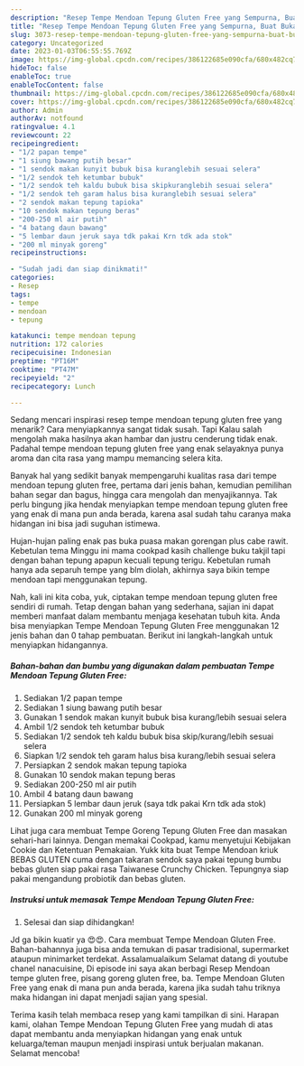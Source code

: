 ```yaml
---
description: "Resep Tempe Mendoan Tepung Gluten Free yang Sempurna, Buat Buka Puasa Bikin Ngiler"
title: "Resep Tempe Mendoan Tepung Gluten Free yang Sempurna, Buat Buka Puasa Bikin Ngiler"
slug: 3073-resep-tempe-mendoan-tepung-gluten-free-yang-sempurna-buat-buka-puasa-bikin-ngiler
category: Uncategorized
date: 2023-01-03T06:55:55.769Z
image: https://img-global.cpcdn.com/recipes/386122685e090cfa/680x482cq70/tempe-mendoan-tepung-gluten-free-foto-resep-utama.jpg
hideToc: false
enableToc: true
enableTocContent: false
thumbnail: https://img-global.cpcdn.com/recipes/386122685e090cfa/680x482cq70/tempe-mendoan-tepung-gluten-free-foto-resep-utama.jpg
cover: https://img-global.cpcdn.com/recipes/386122685e090cfa/680x482cq70/tempe-mendoan-tepung-gluten-free-foto-resep-utama.jpg
author: Admin
authorAv: notfound
ratingvalue: 4.1
reviewcount: 22
recipeingredient:
- "1/2 papan tempe"
- "1 siung bawang putih besar"
- "1 sendok makan kunyit bubuk bisa kuranglebih sesuai selera"
- "1/2 sendok teh ketumbar bubuk"
- "1/2 sendok teh kaldu bubuk bisa skipkuranglebih sesuai selera"
- "1/2 sendok teh garam halus bisa kuranglebih sesuai selera"
- "2 sendok makan tepung tapioka"
- "10 sendok makan tepung beras"
- "200-250 ml air putih"
- "4 batang daun bawang"
- "5 lembar daun jeruk saya tdk pakai Krn tdk ada stok"
- "200 ml minyak goreng"
recipeinstructions:

- "Sudah jadi dan siap dinikmati!"
categories:
- Resep
tags:
- tempe
- mendoan
- tepung

katakunci: tempe mendoan tepung 
nutrition: 172 calories
recipecuisine: Indonesian
preptime: "PT16M"
cooktime: "PT47M"
recipeyield: "2"
recipecategory: Lunch

---
```



Sedang mencari inspirasi resep tempe mendoan tepung gluten free yang menarik? Cara menyiapkannya sangat tidak susah. Tapi Kalau salah mengolah maka hasilnya akan hambar dan justru cenderung tidak enak. Padahal tempe mendoan tepung gluten free yang enak selayaknya punya aroma dan cita rasa yang mampu memancing selera kita.


Banyak hal yang sedikit banyak mempengaruhi kualitas rasa dari tempe mendoan tepung gluten free, pertama dari jenis bahan, kemudian pemilihan bahan segar dan bagus, hingga cara mengolah dan menyajikannya. Tak perlu bingung jika hendak menyiapkan tempe mendoan tepung gluten free yang enak di mana pun anda berada, karena asal sudah tahu caranya maka hidangan ini bisa jadi suguhan istimewa.

Hujan-hujan paling enak pas buka puasa makan gorengan plus cabe rawit. Kebetulan tema Minggu ini mama cookpad kasih challenge buku takjil tapi dengan bahan tepung apapun kecuali tepung terigu. Kebetulan rumah hanya ada separuh tempe yang blm diolah, akhirnya saya bikin tempe mendoan tapi menggunakan tepung.


Nah, kali ini kita coba, yuk, ciptakan tempe mendoan tepung gluten free sendiri di rumah. Tetap dengan bahan yang sederhana, sajian ini dapat memberi manfaat dalam membantu menjaga kesehatan tubuh kita. Anda bisa menyiapkan Tempe Mendoan Tepung Gluten Free menggunakan 12 jenis bahan dan 0 tahap pembuatan. Berikut ini langkah-langkah untuk menyiapkan hidangannya.

<!--inarticleads1-->

##### Bahan-bahan dan bumbu yang digunakan dalam pembuatan Tempe Mendoan Tepung Gluten Free:

1. Sediakan 1/2 papan tempe
1. Sediakan 1 siung bawang putih besar
1. Gunakan 1 sendok makan kunyit bubuk bisa kurang/lebih sesuai selera
1. Ambil 1/2 sendok teh ketumbar bubuk
1. Sediakan 1/2 sendok teh kaldu bubuk bisa skip/kurang/lebih sesuai selera
1. Siapkan 1/2 sendok teh garam halus bisa kurang/lebih sesuai selera
1. Persiapkan 2 sendok makan tepung tapioka
1. Gunakan 10 sendok makan tepung beras
1. Sediakan 200-250 ml air putih
1. Ambil 4 batang daun bawang
1. Persiapkan 5 lembar daun jeruk (saya tdk pakai Krn tdk ada stok)
1. Gunakan 200 ml minyak goreng


Lihat juga cara membuat Tempe Goreng Tepung Gluten Free dan masakan sehari-hari lainnya. Dengan memakai Cookpad, kamu menyetujui Kebijakan Cookie dan Ketentuan Pemakaian. Yukk kita buat Tempe Mendoan kriuk BEBAS GLUTEN cuma dengan takaran sendok saya pakai tepung bumbu bebas gluten siap pakai rasa Taiwanese Crunchy Chicken. Tepungnya siap pakai mengandung probiotik dan bebas gluten. 

<!--inarticleads2-->

##### Instruksi untuk memasak Tempe Mendoan Tepung Gluten Free:


1. Selesai dan siap dihidangkan!

Jd ga bikin kuatir ya 😍😍. Cara membuat Tempe Mendoan Gluten Free. Bahan-bahannya juga bisa anda temukan di pasar tradisional, supermarket ataupun minimarket terdekat. Assalamualaikum Selamat datang di youtube chanel nanacuisine, Di episode ini saya akan berbagi Resep Mendoan tempe gluten free, pisang goreng gluten free, ba. Tempe Mendoan Gluten Free yang enak di mana pun anda berada, karena jika sudah tahu triknya maka hidangan ini dapat menjadi sajian yang spesial. 

Terima kasih telah membaca resep yang kami tampilkan di sini. Harapan kami, olahan Tempe Mendoan Tepung Gluten Free yang mudah di atas dapat membantu anda menyiapkan hidangan yang enak untuk keluarga/teman maupun menjadi inspirasi untuk berjualan makanan. Selamat mencoba!
